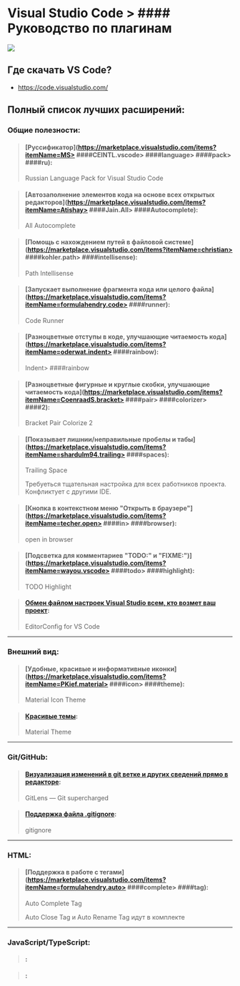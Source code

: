 # Visual Studio Code > #### Руководство по плагинам

![](//img/vscode.png)

## Где скачать VS Code?

* https://code.visualstudio.com/

## Полный список лучших расширений:

### Общие полезности:

> #### [Руссификатор](https://marketplace.visualstudio.com/items?itemName=MS> ####CEINTL.vscode> ####language> ####pack> ####ru):
> Russian Language Pack for Visual Studio Code


> #### [Автозаполнение элементов кода на основе всех открытых редакторов](https://marketplace.visualstudio.com/items?itemName=Atishay> ####Jain.All> ####Autocomplete):
> All Autocomplete

> #### [Помощь с нахождением путей в файловой системе](https://marketplace.visualstudio.com/items?itemName=christian> ####kohler.path> ####intellisense):
> Path Intellisense

> #### [Запускает выполнение фрагмента кода или целого файла](https://marketplace.visualstudio.com/items?itemName=formulahendry.code> ####runner):
> Code Runner

> #### [Разноцветные отступы в коде, улучшающие читаемость кода](https://marketplace.visualstudio.com/items?itemName=oderwat.indent> ####rainbow):
> Indent> ####rainbow

> #### [Разноцветные фигурные и круглые скобки, улучшающие читаемость кода](https://marketplace.visualstudio.com/items?itemName=CoenraadS.bracket> ####pair> ####colorizer> ####2):
> Bracket Pair Colorize 2

> #### [Показывает лишнии/неправильные пробелы и табы](https://marketplace.visualstudio.com/items?itemName=shardulm94.trailing> ####spaces):
> Trailing Space
>
> Требуеться тщательная настройка для всех работников проекта. Конфликтует с другими IDE.

> #### [Кнопка в контекстном меню "Открыть в браузере"](https://marketplace.visualstudio.com/items?itemName=techer.open> ####in> ####browser):
> open in browser

> #### [Подсветка для комментариев "TODO:" и "FIXME:")](https://marketplace.visualstudio.com/items?itemName=wayou.vscode> ####todo> ####highlight):
> TODO Highlight

> #### [Обмен файлом настроек Visual Studio всем, кто возмет ваш проект](https://marketplace.visualstudio.com/items?itemName=EditorConfig.EditorConfig):
> EditorConfig for VS Code

***

### Внешний вид:

> #### [Удобные, красивые и информативные иконки](https://marketplace.visualstudio.com/items?itemName=PKief.material> ####icon> ####theme):
> Material Icon Theme

> #### [Красивые темы](https://marketplace.visualstudio.com/search?term=Material%20Theme&target=VSCode&category=All%20categories&sortBy=Relevance):
> Material Theme

***

### Git/GitHub:

> #### [Визуализация изменений в git ветке и других сведений прямо в редакторе](https://marketplace.visualstudio.com/items?itemName=eamodio.gitlens):
> GitLens — Git supercharged

> #### [Поддержка файла .gitignore](https://marketplace.visualstudio.com/items?itemName=codezombiech.gitignore):
> gitignore

***

### HTML:

> #### [Поддержка в работе с тегами](https://marketplace.visualstudio.com/items?itemName=formulahendry.auto> ####complete> ####tag):
> Auto Complete Tag
>
> Auto Close Tag и Auto Rename Tag идут в комплекте

***

### JavaScript/TypeScript:

> #### []():
>

> #### []():
>